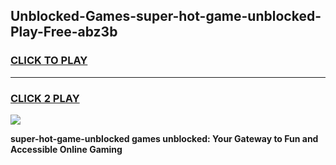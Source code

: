 
## Unblocked-Games-super-hot-game-unblocked-Play-Free-abz3b
<h3>
<a href="https://premium76.site?title=super-hot-game-unblocked&ref=18A1">CLICK TO PLAY</a></h3>
<hr>

<h3>
<a href="https://premium76.site?title=super-hot-game-unblocked&ref=18A1">CLICK 2 PLAY</a>
  
</h3>

<a href="https://premium76.site?title=super-hot-game-unblocked&ref=18A1"><img src="https://clearcache.store/games.png"></a>


**super-hot-game-unblocked games unblocked: Your Gateway to Fun and Accessible Online Gaming**
